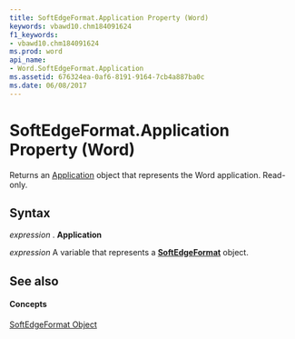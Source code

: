 ```yaml
---
title: SoftEdgeFormat.Application Property (Word)
keywords: vbawd10.chm184091624
f1_keywords:
- vbawd10.chm184091624
ms.prod: word
api_name:
- Word.SoftEdgeFormat.Application
ms.assetid: 676324ea-0af6-8191-9164-7cb4a887ba0c
ms.date: 06/08/2017
---
```



# SoftEdgeFormat.Application Property (Word)

Returns an [Application](Word.Application.md) object that represents the Word application. Read-only.


## Syntax

 _expression_ . **Application**

 _expression_ A variable that represents a **[SoftEdgeFormat](Word.SoftEdgeFormat.md)** object.


## See also


#### Concepts


[SoftEdgeFormat Object](Word.SoftEdgeFormat.md)

